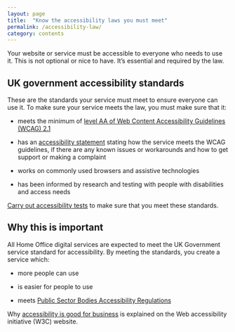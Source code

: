 ```yaml
---
layout: page
title:  "Know the accessibility laws you must meet"
permalink: /accessibility-law/
category: contents
---
```



Your website or service must be accessible to everyone who needs to use it. This is not optional or nice to have. It’s essential and required by the law. 

## UK government accessibility standards 

These are the standards your service must meet to ensure everyone can use it. To make sure your service meets the law, you must make sure that it: 

* meets the minimum of [level AA of Web Content Accessibility Guidelines (WCAG) 2.1](https://www.w3.org/WAI/standards-guidelines/wcag/)  

* has an [accessibility statement](https://ukhomeoffice.github.io/playbook/accessibility-statement/) stating how the service meets the WCAG guidelines, if there are any known issues or workarounds and how to get support or making a complaint 

* works on commonly used browsers and assistive technologies 

* has been informed by research and testing with people with disabilities and access needs

[Carry out accessibility tests](https://ukhomeoffice.github.io/playbook/accessibility-testing/) to make sure that you meet these standards.

## Why this is important  

All Home Office digital services are expected to meet the UK Government service standard for accessibility. By meeting the standards, you create a service which: 

* more people can use   

* is easier for people to use 

* meets [Public Sector Bodies Accessibility Regulations](http://www.legislation.gov.uk/uksi/2018/952/made) 

Why [accessibility is good for business](https://www.w3.org/WAI/business-case/#is-there-a-business-case-for-accessibility) is explained on the Web accessibility initiative (W3C) website. 
